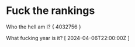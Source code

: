 # Fuck the rankings

Who the hell am I?
{ 4032756 }

What fucking year is it?
[ 2024-04-06T22:00:00Z ]
